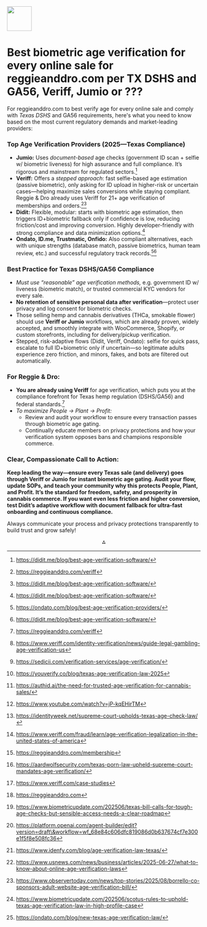 <img src="https://r2cdn.perplexity.ai/pplx-full-logo-primary-dark%402x.png" style="height:64px;margin-right:32px"/>

# Best biometric age verification for every online sale for reggieanddro.com per TX DSHS and GA56, Veriff, Jumio or ???

For reggieanddro.com to best verify age for every online sale and comply with *Texas DSHS* and GA56 requirements, here's what you need to know based on the most current regulatory demands and market-leading providers:

### Top Age Verification Providers (2025—Texas Compliance)

- **Jumio:** Uses *document-based* age checks (government ID scan + selfie w/ biometric liveness) for high assurance and full compliance. It’s rigorous and mainstream for regulated sectors.[^1]
- **Veriff:** Offers a *stepped approach*: fast selfie-based age estimation (passive biometric), only asking for ID upload in higher-risk or uncertain cases—helping maximize sales conversions while staying compliant. Reggie \& Dro already uses Veriff for 21+ age verification of memberships and orders.[^2][^1]
- **Didit:** Flexible, modular: starts with biometric age estimation, then triggers ID+biometric fallback only if confidence is low, reducing friction/cost and improving conversion. Highly developer-friendly with strong compliance and data minimization options.[^1]
- **Ondato, ID.me, Trustmatic, Onfido:** Also compliant alternatives, each with unique strengths (database match, passive biometrics, human team review, etc.) and successful regulatory track records.[^3][^1]


### **Best Practice for Texas DSHS/GA56 Compliance**

- *Must use “reasonable” age verification methods,* e.g. government ID w/ liveness (biometric match), or trusted commercial KYC vendors for every sale.
- **No retention of sensitive personal data after verification**—protect user privacy and log consent for biometric checks.
- Those selling hemp and cannabis derivatives (THCa, smokable flower) should use **Veriff or Jumio** workflows, which are already proven, widely accepted, and smoothly integrate with WooCommerce, Shopify, or custom storefronts, including for delivery/pickup verification.
- Stepped, risk-adaptive flows (Didit, Veriff, Ondato): selfie for quick pass, escalate to full ID+biometric only if uncertain—so legitimate adults experience zero friction, and minors, fakes, and bots are filtered out automatically.


### For Reggie \& Dro:

- **You are already using Veriff** for age verification, which puts you at the compliance forefront for Texas hemp regulation (DSHS/GA56) and federal standards.[^2]
- *To maximize People → Plant → Profit:*
    - Review and audit your workflow to ensure every transaction passes through biometric age gating.
    - Continually educate members on privacy protections and how your verification system opposes bans and champions responsible commerce.


### **Clear, Compassionate Call to Action:**

**Keep leading the way—ensure every Texas sale (and delivery) goes through Veriff or Jumio for instant biometric age gating. Audit your flow, update SOPs, and teach your community why this protects People, Plant, and Profit. It’s the standard for freedom, safety, and prosperity in cannabis commerce. If you want even less friction and higher conversion, test Didit’s adaptive workflow with document fallback for ultra-fast onboarding and continuous compliance.**

Always communicate your process and privacy protections transparently to build trust and grow safely!
<span style="display:none">[^10][^11][^12][^13][^14][^15][^16][^17][^18][^19][^20][^21][^4][^5][^6][^7][^8][^9]</span>

<div align="center">⁂</div>

[^1]: https://didit.me/blog/best-age-verification-software/

[^2]: https://reggieanddro.com/veriff

[^3]: https://ondato.com/blog/best-age-verification-providers/

[^4]: https://platform.openai.com/agent-builder/edit?version=draft\&workflow=wf_68e84c606dfc819086d0b637674cf7e300e1f5f8e508fc36

[^5]: https://www.idenfy.com/blog/age-verification-law-texas/

[^6]: https://www.usnews.com/news/business/articles/2025-06-27/what-to-know-about-online-age-verification-laws

[^7]: https://www.observertoday.com/news/top-stories/2025/08/borrello-co-sponsors-adult-website-age-verification-bill/

[^8]: https://www.biometricupdate.com/202506/scotus-rules-to-uphold-texas-age-verification-law-in-high-profile-case

[^9]: https://ondato.com/blog/new-texas-age-verification-law/

[^10]: https://www.veriff.com/identity-verification/news/guide-legal-gambling-age-verification-us

[^11]: https://sedicii.com/verification-services/age-verification/

[^12]: https://youverify.co/blog/texas-age-verification-law-2025

[^13]: https://authid.ai/the-need-for-trusted-age-verification-for-cannabis-sales/

[^14]: https://www.youtube.com/watch?v=jP-kqEHirTM

[^15]: https://identityweek.net/supreme-court-upholds-texas-age-check-law/

[^16]: https://www.veriff.com/fraud/learn/age-verification-legalization-in-the-united-states-of-america

[^17]: https://reggieanddro.com/membership

[^18]: https://aardwolfsecurity.com/texas-porn-law-upheld-supreme-court-mandates-age-verification/

[^19]: https://www.veriff.com/case-studies

[^20]: https://reggieanddro.com

[^21]: https://www.biometricupdate.com/202506/texas-bill-calls-for-tough-age-checks-but-sensible-access-needs-a-clear-roadmap

